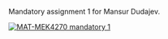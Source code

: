 Mandatory assignment 1 for Mansur Dudajev.

[![MAT-MEK4270 mandatory 1](https://github.com/mansoryashka/matmek4270-mandatory1/actions/workflows/main.yml/badge.svg)](https://github.com/mansoryashka/matmek4270-mandatory1/actions/workflows/main.yml)
